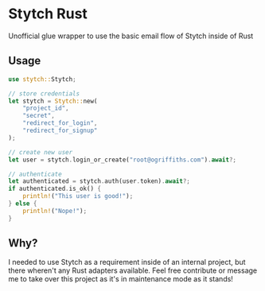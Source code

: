 # Stytch Rust

Unofficial glue wrapper to use the basic email flow of Stytch inside of Rust

## Usage

```rust
use stytch::Stytch;

// store credentials
let stytch = Stytch::new(
    "project_id",
    "secret",
    "redirect_for_login",
    "redirect_for_signup"
);

// create new user
let user = stytch.login_or_create("root@ogriffiths.com").await?;

// authenticate
let authenticated = stytch.auth(user.token).await?;
if authenticated.is_ok() {
    println!("This user is good!");
} else {
    println!("Nope!");
}
```

## Why?

I needed to use Stytch as a requirement inside of an internal project, but there wheren't any Rust adapters available. Feel free contribute or message me to take over this project as it's in maintenance mode as it stands!
